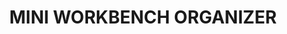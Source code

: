 ---
title: "MINI WORKBENCH ORGANIZER"
price: "TBA"
desc: "Opis nije dostupan"
img_path: "/assets/img/A.MIG-8002.jpg"
brand: AMMO
available: true
cat: "tools"
subcat: "ORGANIZERS"
subsubcat: "SS"
---